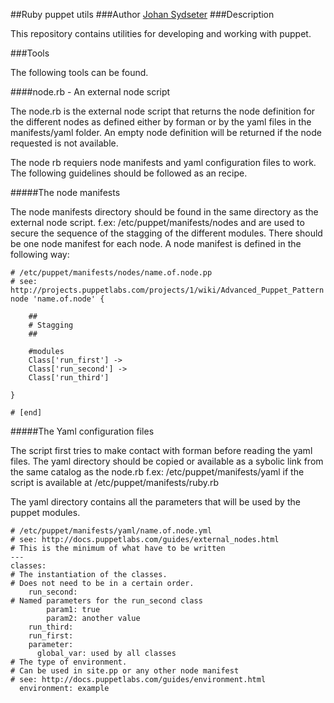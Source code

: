 ##Ruby puppet utils
###Author
[Johan Sydseter](http://www.sydseter.com)
###Description

This repository contains utilities for developing and working with puppet.

###Tools

The following tools can be found.

####node.rb - An external node script

The node.rb is the external node script that returns the node definition 
for the different nodes as defined either by forman or by the yaml files 
in the manifests/yaml folder. An empty node definition will be returned 
if the node requested is not available.

The node rb requiers node manifests and yaml configuration files to work.
The following guidelines should be followed as an recipe.

#####The node manifests

The node manifests directory should be found in the same directory as the 
external node script. f.ex: /etc/puppet/manifests/nodes and are used to 
secure the sequence of the stagging of the different modules. There should be 
one node manifest for each node. A node manifest is defined in the following 
way:

    # /etc/puppet/manifests/nodes/name.of.node.pp
    # see: http://projects.puppetlabs.com/projects/1/wiki/Advanced_Puppet_Pattern
    node 'name.of.node' {

        ##
        # Stagging
        ##

        #modules
        Class['run_first'] ->
        Class['run_second'] ->
        Class['run_third']

    }

    # [end]

#####The Yaml configuration files

The script first tries to make contact with forman before reading the yaml 
files. The yaml directory should be copied or available as a sybolic link from
the same catalog as the node.rb f.ex: /etc/puppet/manifests/yaml if the script
is available at /etc/puppet/manifests/ruby.rb

The yaml directory contains all the parameters that will be used by the puppet modules.

    # /etc/puppet/manifests/yaml/name.of.node.yml
    # see: http://docs.puppetlabs.com/guides/external_nodes.html
    # This is the minimum of what have to be written
    ---
    classes:
    # The instantiation of the classes.
    # Does not need to be in a certain order.
        run_second:
    # Named parameters for the run_second class
            param1: true
            param2: another value
        run_third:
        run_first:
        parameter:
          global_var: used by all classes
    # The type of environment.
    # Can be used in site.pp or any other node manifest
    # see: http://docs.puppetlabs.com/guides/environment.html
      environment: example
